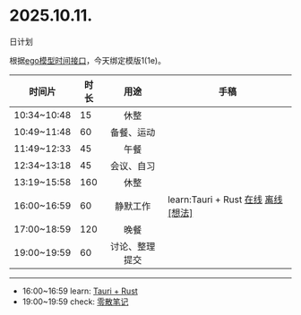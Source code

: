 # 2025.10.11.
日计划

根据[ego模型时间接口](https://gitee.com/hyg/blog/blob/master/timeflow.md)，今天绑定模版1(1e)。

| 时间片 | 时长 | 用途 | 手稿 |
| --- | --- | :---: | --- |
| 10:34~10:48 | 15 | 休整 |  |
| 10:49~11:48 | 60 | 备餐、运动 |  |
| 11:49~12:33 | 45 | 午餐 |  |
| 12:34~13:18 | 45 | 会议、自习 |  |
| 13:19~15:58 | 160 | 休整 |  |
| 16:00~16:59 | 60 | 静默工作 | learn:Tauri + Rust [在线](http://simp.ly/p/4QDThK) [离线](../../draft/2025/20251011160000.md) <a href="mailto:huangyg@mars22.com?subject=关于2025.10.11.[learn:Tauri + Rust]任务&body=日期: 20251011%0D%0A序号: 5%0D%0A手稿:../../draft/2025/20251011160000.md%0D%0A---请勿修改邮件主题及以上内容 从下一行开始写您的想法---%0D%0A">[想法]</a> |
| 17:00~18:59 | 120 | 晚餐 |  |
| 19:00~19:59 | 60 | 讨论、整理提交 |  |

---

- 16:00~16:59	learn: [Tauri + Rust](../../draft/2025/20251011.01.md)
- 19:00~19:59	check: [零散笔记](../../draft/2025/20251011.02.md)
